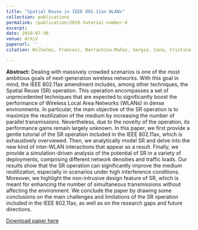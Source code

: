 ```yaml
---
title: "Spatial Reuse in IEEE 802.11ax WLANs"
collection: publications
permalink: /publication/2019-tutorial-number-6
excerpt: 
date: 2019-07-30
venue: ArXiV
paperurl: ''
citation: Wilhelmi, Francesc, Barrachina-Muñoz, Sergio, Cano, Cristina, Selinis, Ioannis and Bellalta, Boris. "Spatial Reuse in IEEE 802.11ax WLANs." arXiv preprint arXiv:1907.04141 (2019).

---
```

**Abstract:** Dealing with massively crowded scenarios is one of the most ambitious goals of next-generation wireless networks. With this goal in mind, the IEEE 802.11ax amendment includes, among other techniques, the Spatial Reuse (SR) operation. This operation encompasses a set of unprecedented techniques that are expected to significantly boost the performance of Wireless Local Area Networks (WLANs) in dense environments. In particular, the main objective of the SR operation is to maximize the reutilization of the medium by increasing the number of parallel transmissions. Nevertheless, due to the novelty of the operation, its performance gains remain largely unknown. In this paper, we first provide a gentle tutorial of the SR operation included in the IEEE 802.11ax, which is exhaustively overviewed. Then, we analytically model SR and delve into the new kind of inter-WLAN interactions that appear as a result. Finally, we provide a simulation-driven analysis of the potential of SR in a variety of deployments, comprising different network densities and traffic loads. Our results show that the SR operation can significantly improve the medium reutilization, especially in scenarios under high interference conditions. Moreover, we highlight the non-intrusive design feature of SR, which is meant for enhancing the number of simultaneous transmissions without affecting the environment. We conclude the paper by drawing some conclusions on the main challenges and limitations of the SR operation included in the IEEE 802.11ax, as well as on the research gaps and future directions.

[Download paper here](https://arxiv.org/abs/1907.04141)